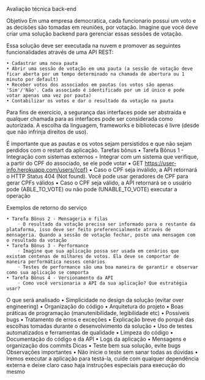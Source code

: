 Avaliação técnica back-end

Objetivo
Em uma empresa democratica, cada funcionario possui um voto e as decisões são tomadas em reuniões, por votação. Imagine que você deve criar uma solução backend para gerenciar essas sessões de votação.

Essa solução deve ser executada na nuvem e promover as seguintes funcionalidades através de uma API REST: 

    • Cadastrar uma nova pauta
    • Abrir uma sessão de votação em uma pauta (a sessão de votação deve ficar aberta por um tempo determinado na chamada de abertura ou 1 minuto por default)
    • Receber votos dos associados em pautas (os votos são apenas 'Sim'/'Não'. Cada associado é identificado por um id único e pode votar apenas uma vez por pauta)
    • Contabilizar os votos e dar o resultado da votação na pauta

Para fins de exercício, a segurança das interfaces pode ser abstraída e qualquer chamada para as interfaces pode ser considerada como autorizada. A escolha da linguagem, frameworks e bibliotecas é livre (desde que não infrinja direitos de uso).

É importante que as pautas e os votos sejam persistidos e que não sejam perdidos com o restart da aplicação.
Tarefas bônus
    • Tarefa Bônus 1 - Integração com sistemas externos
        ◦ Integrar com um sistema que verifique, a partir do CPF do associado, se ele pode votar
            ▪ GET https://user-info.herokuapp.com/users/{cpf}
            ▪ Caso o CPF seja inválido, a API retornará o HTTP Status 404 (Not found). Você pode usar geradores de CPF para gerar CPFs válidos
            ▪ Caso o CPF seja válido, a API retornará se o usuário pode (ABLE_TO_VOTE) ou não pode (UNABLE_TO_VOTE) executar a operação

Exemplos de retorno do serviço

    • Tarefa Bônus 2 - Mensageria e filas
        ◦ O resultado da votação precisa ser informado para o restante da plataforma, isso deve ser feito preferencialmente através de mensageria. Quando a sessão de votação fechar, poste uma mensagem com o resultado da votação
    • Tarefa Bônus 3 - Performance
        ◦ Imagine que sua aplicação possa ser usada em cenários que existam centenas de milhares de votos. Ela deve se comportar de maneira performática nesses cenários
        ◦ Testes de performance são uma boa maneira de garantir e observar como sua aplicação se comporta
    • Tarefa Bônus 4 - Versionamento da API
        ◦ Como você versionaria a API da sua aplicação? Que estratégia usar?
O que será analisado
    • Simplicidade no design da solução (evitar over engineering)
    • Organização do código
    • Arquitetura do projeto
    • Boas práticas de programação (manutenibilidade, legibilidade etc)
    • Possíveis bugs
    • Tratamento de erros e exceções
    • Explicação breve do porquê das escolhas tomadas durante o desenvolvimento da solução
    • Uso de testes automatizados e ferramentas de qualidade
    • Limpeza do código
    • Documentação do código e da API
    • Logs da aplicação
    • Mensagens e organização dos commits
Dicas
    • Teste bem sua solução, evite bugs
Observações importantes
    • Não inicie o teste sem sanar todas as dúvidas
    • Iremos executar a aplicação para testá-la, cuide com qualquer dependência externa e deixe claro caso haja instruções especiais para execução do mesmo
